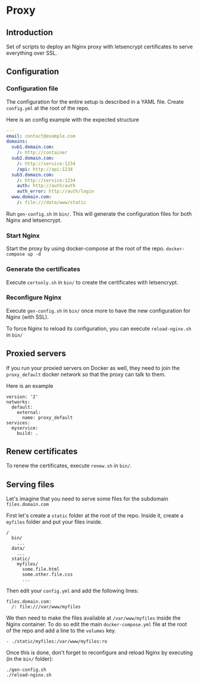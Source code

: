 # Proxy

## Introduction
Set of scripts to deploy an Nginx proxy with letsencrypt certificates to serve everything over SSL.

## Configuration

### Configuration file
The configuration for the entire setup is described in a YAML file.
Create `config.yml` at the root of the repo.

Here is an config example with the expected structure
```yaml
---
email: contact@example.com
domains:
  sub1.domain.com:
    /: http://container
  sub2.domain.com:
    /: http://service:1234
    /api: http://api:1234
  sub3.domain.com:
    /: http://service:1234
    auth: http://auth/auth
    auth_error: http://auth/login
  www.domain.com:
    /: file:///data/www/static
```

Run `gen-config.sh` in `bin/`.
This will generate the configuration files for both Nginx and letsencrypt.

### Start Nginx
Start the proxy by using docker-compose at the root of the repo.
`docker-compose up -d`

### Generate the certificates
Execute `certonly.sh` in `bin/` to create the certificates with letsencrypt.

### Reconfigure Nginx
Execute `gen-config.sh` in `bin/` once more to have the new configuration for Nginx (with SSL).

To force Nginx to reload its configuration, you can execute `reload-nginx.sh` in `bin/`

## Proxied servers
If you run your proxied servers on Docker as well, they need to join
the `proxy_default` docker network so that the proxy can talk to them.

Here is an example
```
version: '2'
networks:
  default:
    external:
      name: proxy_default
services:
  myservice:
    build: .
```

## Renew certificates
To renew the certificates, execute `renew.sh` in `bin/`.

## Serving files

Let's imagine that you need to serve some files for the subdomain `files.domain.com`

First let's create a `static` folder at the root of the repo.
Inside it, create a `myfiles` folder and put your files inside.
```
/
  bin/
    ...
  data/
    ...
  static/
    myfiles/
      some.file.html
      some.other.file.css
      ...
```

Then edit your `config.yml` and add the following lines:
```
files.domain.com:
  /: file:///var/www/myfiles
```

We then need to make the files available at `/var/www/myfiles` inside the Nginx container. To do so edit the main `docker-compose.yml` file at the root of the repo and add a line to the `volumes` key.
```
- ./static/myfiles:/var/www/myfiles:ro
```

Once this is done, don't forget to reconfigure and reload Nginx by executing (in the `bin/` folder):

```
./gen-config.sh
./reload-nginx.sh
```
